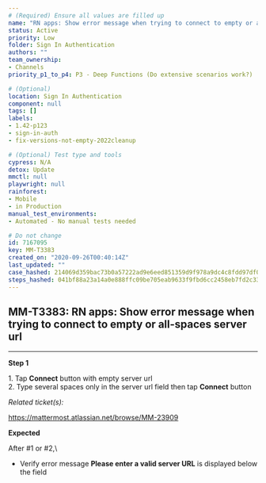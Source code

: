 ```yaml
---
# (Required) Ensure all values are filled up
name: "RN apps: Show error message when trying to connect to empty or all-spaces server url"
status: Active
priority: Low
folder: Sign In Authentication
authors: ""
team_ownership: 
- Channels
priority_p1_to_p4: P3 - Deep Functions (Do extensive scenarios work?)

# (Optional)
location: Sign In Authentication
component: null
tags: []
labels: 
- 1.42-p123
- sign-in-auth
- fix-versions-not-empty-2022cleanup

# (Optional) Test type and tools
cypress: N/A
detox: Update
mmctl: null
playwright: null
rainforest: 
- Mobile
- in Production
manual_test_environments: 
- Automated - No manual tests needed

# Do not change
id: 7167095
key: MM-T3383
created_on: "2020-09-26T00:40:14Z"
last_updated: ""
case_hashed: 214069d359bac73b0a57222ad9e6eed851359d9f978a9dc4c8fdd97df0ca1f91bbf7e225ca0215059119a8248879dddd
steps_hashed: 041bf88a23a14a0e888ffc09be705eab9633f9fbd6cc2458eb7fd2c3334b0c1d9be2f781e6e946b96a23a547e62976e1
---
```


<!-- (Auto-generated) Based on frontmatter's "key" and "name" -->

## MM-T3383: RN apps: Show error message when trying to connect to empty or all-spaces server url

---

**Step 1**

1\. Tap **Connect** button with empty server url\
2\. Type several spaces only in the server url field then tap **Connect** button

_Related ticket(s):_

<https://mattermost.atlassian.net/browse/MM-23909>

**Expected**

After #1 or #2,\\

- Verify error message **Please enter a valid server URL** is displayed below the field
